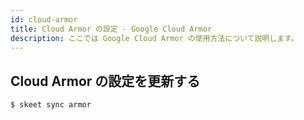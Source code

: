```yaml
---
id: cloud-armor
title: Cloud Armor の設定 - Google Cloud Armor
description: ここでは Google Cloud Armor の使用方法について説明します。
---
```


## Cloud Armor の設定を更新する

```bash
$ skeet sync armor
```
